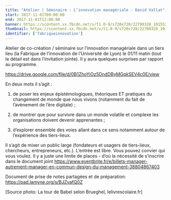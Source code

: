 ```yaml
---
title: "Atelier | Séminaire : L’innovation managériale - David Vallat"
start: 2017-11-01T09:00:00
end: 2017-11-01T12:00:00
banner: https://scontent.xx.fbcdn.net/v/t1.0-9/s720x720/22780328_10155206900538915_8595027661903830023_n.jpg?oh=b4e4bff3d3e8a9267932ea03b10832ae&oe=5A64EDB7
thumbnail: https://scontent.xx.fbcdn.net/v/t1.0-9/s720x720/22780328_10155206900538915_8595027661903830023_n.jpg?oh=b4e4bff3d3e8a9267932ea03b10832ae&oe=5A64EDB7
identifier: ['fabriqueinnovation']
---
```

 Atelier de co-création / séminaire sur l’innovation managériale dans un tiers lieu (la Fabrique de l’innovation de l’Université de Lyon) le 01/11 matin (tout le détail est dans l’invitation jointe). Il y aura quelques surprises par rapport au programme.

https://drive.google.com/file/d/0B1ZhoYiOz5DndDByMGpkSEV4c0E/view

En deux mots il s’agit :
1) de poser les enjeux épistémologiques, théoriques ET pratiques du changement de monde que nous vivons (notamment du fait de l’avènement de l’ère digitale) ;

2) de montrer que pour survivre dans un monde volatile et complexe les organisations doivent devenir apprenantes ;

3) d’explorer ensemble des voies allant dans ce sens notamment autour de l’expérience des tiers-lieux.

Il s’agit de mixer un public large (fondateurs et usagers de tiers-lieux, chercheurs, entrepreneurs, etc.). L’entrée est libre. Vous pouvez convier qui vous voulez. Il y a juste une limite de places -
 d’où la nécessité de s’inscrire dans le document joint https://www.eventbrite.fr/e/billets-manager-autrement-manager-en-commun-design-du-management-38804867403

Document de prise de notes partagées et de préparation: https://pad.lamyne.org/s/BJZyafQ0Z

[Source photo: La tour de Babel selon Brueghel, lelivrescolaire.fr]
